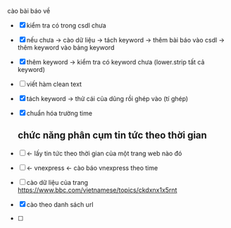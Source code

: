 cào bài báo về  

- [x] kiểm tra có trong csdl chưa

- [x] nếu chưa -> cào dữ liệu -> tách keyword -> thêm bài báo vào csdl -> thêm keyword vào bảng keyword

- [x] thêm keyword -> kiểm tra có keyword chưa (lower.strip tất cả keyword) 

- [ ] viết hàm clean text 

- [x] tách keyword -> thử cái của dũng rồi ghép vào (tí ghép)

- [x] chuẩn hóa trường time

  ## chức năng phân cụm tin tức theo thời gian 

- [ ] <- lấy tin tức theo thời gian của một trang web nào đó 

- [ ] <- vnexpress  <- cào báo vnexpress theo time 

- [ ] cào dữ liệu của trang https://www.bbc.com/vietnamese/topics/ckdxnx1x5rnt

- [x] cào theo danh sách url 

- [ ] 